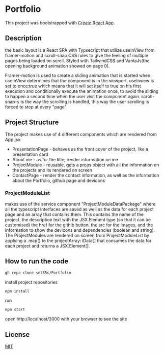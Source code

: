 # Portfolio

This project was bootstrapped with [Create React App](https://github.com/facebook/create-react-app).

## Description
the basic layout is a React SPA with Typsecript that utilize useInView from framer-motion and scroll-snap CSS rules to give the feeling of multiple pages being loaded on scroll. Styled with TailwindCSS and VantaJs(the opening background animation showed on page 0).

Framer-motion is used to create a sliding animation that is started when useInView determines that the component is in the viewport. useInview is set to once:true which means that it will set itself to true on his first execution and  conditionally execute the animation once, to avoid the sliding to happen a second time when the user visit the component again. scroll-snap-y is the way the scrolling is handled, this way the user scrolling is forced to stop at every "page"  

## Project Structure

The project makes use of 4 different components which are rendered from App.jsx:
 - PresentationPage - behaves as the front cover of the project, like a presentation card
 - About me - as for the title, render information on me
 - ProjectModule - reusable, gets a props object with all the information on the projects and its rendered on screen
 - ContactPage - render the contact information, as well as the information about the Portfolio, github page and devicons
 
 ### ProjectModuleList
 makes use of the service component "ProjectModuleDataPackage" where all the typescript interfaces are saved as well as the data for each project page and an array that contains them. This contains the name of the project, the description text with the JSX.Element type (so that it can be customised) the href for the githib button, the src for the images, and the information to show the devicons and dependencies (boolean and string). 
 The ProjectModules are rendered on screen from ProjectModuleList by applying a .map() to the projectArray: iData[] that consumes the data for each project and returns a JSX.Element[].
 
 ## How to run the code
 
 ```bash
gh repo clone snt85c/Portfolio
```

install project repositories 

 ```bash
npm install
```

run

```bash
npm start
```

open http://localhost/3000 with your browser to see the site

## License

[MIT](https://choosealicense.com/licenses/mit/)
